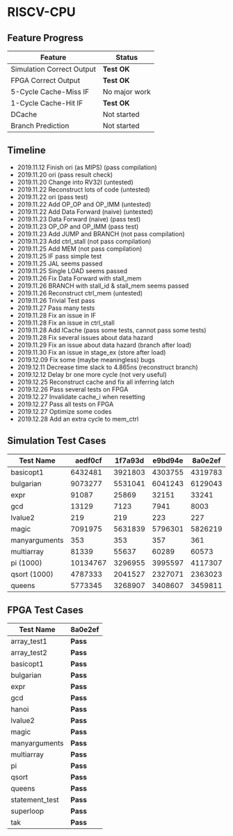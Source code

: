# RISCV-CPU

## Feature Progress

|Feature|Status|
|----|----|
|Simulation Correct Output|__Test OK__|
|FPGA Correct Output|__Test OK__|
|5-Cycle Cache-Miss IF|No major work|
|1-Cycle Cache-Hit IF|__Test OK__|
|DCache|Not started|
|Branch Prediction|Not started|

## Timeline

+ 2019.11.12 Finish ori (as MIPS) (pass compilation)
+ 2019.11.20 ori (pass result check)
+ 2019.11.20 Change into RV32I (untested)
+ 2019.11.22 Reconstruct lots of code (untested)
+ 2019.11.22 ori (pass test)
+ 2019.11.22 Add OP_OP and OP_IMM (untested)
+ 2019.11.22 Add Data Forward (naive) (untested)
+ 2019.11.23 Data Forward (naive) (pass test)
+ 2019.11.23 OP_OP and OP_IMM (pass test)
+ 2019.11.23 Add JUMP and BRANCH (not pass compilation)
+ 2019.11.23 Add ctrl_stall (not pass compilation)
+ 2019.11.25 Add MEM (not pass compilation)
+ 2019.11.25 IF pass simple test
+ 2019.11.25 JAL seems passed
+ 2019.11.25 Single LOAD seems passed
+ 2019.11.26 Fix Data Forward with stall_mem
+ 2019.11.26 BRANCH with stall_id & stall_mem seems passed
+ 2019.11.26 Reconstruct ctrl_mem (untested)
+ 2019.11.26 Trivial Test pass
+ 2019.11.27 Pass many tests
+ 2019.11.28 Fix an issue in IF
+ 2019.11.28 Fix an issue in ctrl_stall
+ 2019.11.28 Add ICache (pass some tests, cannot pass some tests)
+ 2019.11.28 Fix several issues about data hazard
+ 2019.11.29 Fix an issue about data hazard (branch after load)
+ 2019.11.30 Fix an issue in stage_ex (store after load)
+ 2019.12.09 Fix some (maybe meaningless) bugs
+ 2019.12.11 Decrease time slack to 4.865ns (reconstruct branch)
+ 2019.12.12 Delay br one more cycle (not very useful)
+ 2019.12.25 Reconstruct cache and fix all inferring latch
+ 2019.12.26 Pass several tests on FPGA
+ 2019.12.27 Invalidate cache_i when resetting
+ 2019.12.27 Pass all tests on FPGA
+ 2019.12.27 Optimize some codes
+ 2019.12.28 Add an extra cycle to mem_ctrl

## Simulation Test Cases

Test Name|aedf0cf|1f7a93d|e9bd94e|8a0e2ef
----|----|----|----|----
basicopt1|6432481|3921803|4303755|4319783
bulgarian|9073277|5531041|6041243|6129043
expr|91087|25869|32151|33241
gcd|13129|7123|7941|8003
lvalue2|219|219|223|227
magic|7091975|5631839|5796301|5826219
manyarguments|353|353|357|361
multiarray|81339|55637|60289|60573
pi (1000)|10134767|3296955|3995597|4117307
qsort (1000)|4787333|2041527|2327071|2363023
queens|5773345|3268907|3408607|3459811

## FPGA Test Cases

Test Name|8a0e2ef
----|----
array_test1|__Pass__
array_test2|__Pass__
basicopt1|__Pass__
bulgarian|__Pass__
expr|__Pass__
gcd|__Pass__
hanoi|__Pass__
lvalue2|__Pass__
magic|__Pass__
manyarguments|__Pass__
multiarray|__Pass__
pi|__Pass__
qsort|__Pass__
queens|__Pass__
statement_test|__Pass__
superloop|__Pass__
tak|__Pass__
